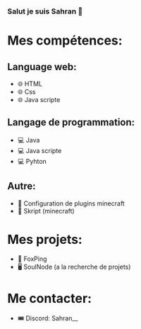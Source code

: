 ### Salut je suis Sahran 👋

# Mes compétences:

## Language web:
- 🌐 HTML
- 🌐 Css
- 🌐 Java scripte
## Langage de programmation:
- 💻 Java
- 💻 Java scripte
- 💻 Pyhton
## Autre:
- 🎈 Configuration de plugins minecraft
- 🎈 Skript (minecraft)

# Mes projets:
- 🦊 FoxPing
- 🖥️ SoulNode
(a la recherche de projets)

# Me contacter:
- 🎟 Discord: Sahran__
